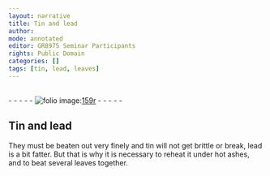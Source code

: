 ```yaml
---
layout: narrative
title: Tin and lead
author:
mode: annotated
editor: GR8975 Seminar Participants
rights: Public Domain
categories: []
tags: [tin, lead, leaves]
---
```


 <br/>- - - - - <a href="http://gallica.bnf.fr/ark:/12148/btv1b10500001g/f323.item.r="><img src="../assets/photo-icon.png" alt="folio image: " style="display:inline-block; margin-bottom:-3px;"/>159r</a> - - - - - <br/> 
## Tin and lead

 
They must be beaten out very finely and <span class="material">tin</span> will not get brittle or break, <span class="material">lead</span> is a bit fatter. But that is why it is necessary to reheat it under hot ashes, and to beat several <span class="material">leaves</span> together.
 